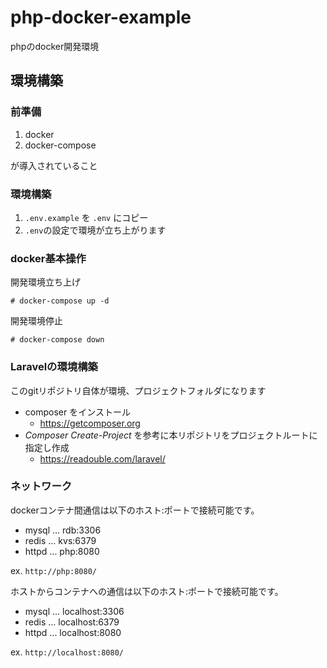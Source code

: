 # php-docker-example

phpのdocker開発環境

## 環境構築

### 前準備

1. docker
1. docker-compose

が導入されていること

### 環境構築

1. `.env.example` を `.env` にコピー
1. `.env`の設定で環境が立ち上がります

### docker基本操作

開発環境立ち上げ
```
# docker-compose up -d
```

開発環境停止
```
# docker-compose down
```

### Laravelの環境構築

このgitリポジトリ自体が環境、プロジェクトフォルダになります

* composer をインストール
  - https://getcomposer.org
* *Composer Create-Project* を参考に本リポジトリをプロジェクトルートに指定し作成
  - https://readouble.com/laravel/

### ネットワーク

dockerコンテナ間通信は以下のホスト:ポートで接続可能です。

* mysql ... rdb:3306
* redis ... kvs:6379
* httpd ... php:8080

ex. `http://php:8080/`

ホストからコンテナへの通信は以下のホスト:ポートで接続可能です。

* mysql ... localhost:3306
* redis ... localhost:6379
* httpd ... localhost:8080

ex. `http://localhost:8080/`
